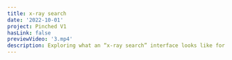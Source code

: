 ```yaml
---
title: x-ray search
date: '2022-10-01'
project: Pinched V1
hasLink: false
previewVideo: '3.mp4'
description: Exploring what an “x-ray search” interface looks like for people with a bit of programming experience.
---
```

